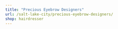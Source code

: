 ```yaml
---
title: "Precious Eyebrow Designers"
url: /salt-lake-city/precious-eyebrow-designers/
shop: hairdresser
---
```

